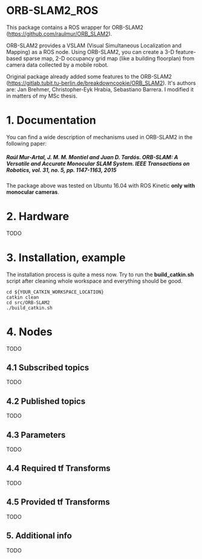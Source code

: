 # ORB-SLAM2_ROS

This package contains a ROS wrapper for ORB-SLAM2 (https://github.com/raulmur/ORB_SLAM2). 

ORB-SLAM2 provides a VSLAM (Visual Simultaneous Localization and Mapping) as a ROS node. Using ORB-SLAM2, you can create a 3-D feature-based sparse map, 2-D occupancy grid map (like a building floorplan) from camera data collected by a mobile robot.

Original package already added some features to the ORB-SLAM2 (https://gitlab.tubit.tu-berlin.de/breakdowncookie/ORB_SLAM2). It's authors are: Jan Brehmer, Christopher-Eyk Hrabia, Sebastiano Barrera. I modified it in matters of my MSc thesis.

# 1. Documentation

You can find a wide description of mechanisms used in ORB-SLAM2 in the following paper:

##### Raúl Mur-Artal, J. M. M. Montiel and Juan D. Tardós. ORB-SLAM: A Versatile and Accurate Monocular SLAM System. IEEE Transactions on Robotics, vol. 31, no. 5, pp. 1147-1163, 2015

The package above was tested on Ubuntu 16.04 with ROS Kinetic **only with monocular cameras**.

# 2. Hardware

TODO

# 3. Installation, example

The installation process is quite a mess now. Try to run the **build_catkin.sh** script after cleaning whole workspace and everything should be good.

    cd ${YOUR_CATKIN_WORKSPACE_LOCATION}
    catkin clean
    cd src/ORB-SLAM2
    ./build_catkin.sh

# 4. Nodes

TODO

## 4.1 Subscribed topics

TODO

## 4.2 Published topics

TODO

## 4.3 Parameters

TODO

## 4.4 Required tf Transforms

TODO

## 4.5 Provided tf Transforms

TODO

## 5. Additional info

TODO


